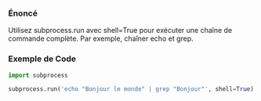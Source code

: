 ### Énoncé

Utilisez subprocess.run avec shell=True pour exécuter une chaîne de commande complète. Par exemple, chaîner echo et grep.

### Exemple de Code

```python
import subprocess

subprocess.run('echo "Bonjour le monde" | grep "Bonjour"', shell=True)
```